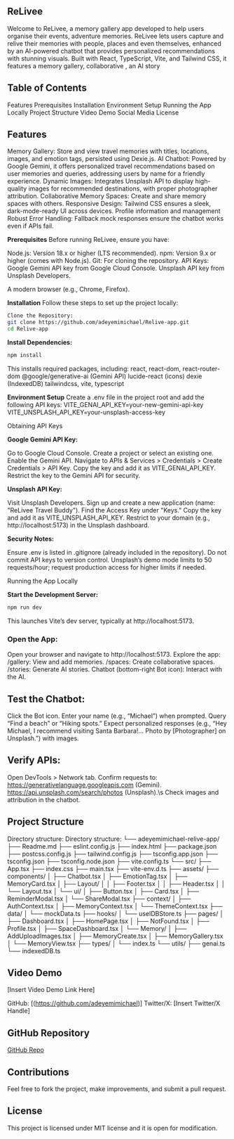 ## **ReLivee**
Welcome to ReLivee, a memory gallery app developed to help users organise their events, adventure memories. ReLivee lets users capture and relive their memories with people, places and even themselves, enhanced by an AI-powered chatbot that provides personalized recommendations with stunning visuals. Built with React, TypeScript, Vite, and Tailwind CSS, it features a memory gallery, collaborative , an AI story 


## **Table of Contents**

Features
Prerequisites
Installation
Environment Setup
Running the App Locally
Project Structure
Video Demo
Social Media
License

## **Features**

Memory Gallery: Store and view travel memories with titles, locations, images, and emotion tags, persisted using Dexie.js.
AI Chatbot: Powered by Google Gemini, it offers personalized travel recommendations based on user memories and queries, addressing users by name for a friendly experience.
Dynamic Images: Integrates Unsplash API to display high-quality images for recommended destinations, with proper photographer attribution.
Collaborative Memory Spaces: Create and share memory spaces with others.
Responsive Design: Tailwind CSS ensures a sleek, dark-mode-ready UI across devices.
Profile information and management
Robust Error Handling: Fallback mock responses ensure the chatbot works even if APIs fail.

**Prerequisites**
Before running ReLivee, ensure you have:

Node.js: Version 18.x or higher (LTS recommended).
npm: Version 9.x or higher (comes with Node.js).
Git: For cloning the repository.
API Keys:
Google Gemini API key from Google Cloud Console.
Unsplash API key from Unsplash Developers.


A modern browser (e.g., Chrome, Firefox).

**Installation**
Follow these steps to set up the project locally:
``` bash 
Clone the Repository:
git clone https://github.com/adeyemimichael/Relive-app.git
cd Relive-app
```

**Install Dependencies:**
```bash
npm install
```

This installs required packages, including:
react, react-dom, react-router-dom
@google/generative-ai (Gemini API)
lucide-react (icons)
dexie (IndexedDB)
tailwindcss, vite, typescript



**Environment Setup**
Create a .env file in the project root and add the following API keys:
VITE_GENAI_API_KEY=your-new-gemini-api-key
VITE_UNSPLASH_API_KEY=your-unsplash-access-key

Obtaining API Keys

**Google Gemini API Key:**

Go to Google Cloud Console.
Create a project or select an existing one.
Enable the Gemini API.
Navigate to APIs & Services > Credentials > Create Credentials > API Key.
Copy the key and add it as VITE_GENAI_API_KEY.
Restrict the key to the Gemini API for security.


**Unsplash API Key:**

Visit Unsplash Developers.
Sign up and create a new application (name: "ReLivee Travel Buddy").
Find the Access Key under "Keys."
Copy the key and add it as VITE_UNSPLASH_API_KEY.
Restrict to your domain (e.g., http://localhost:5173) in the Unsplash dashboard.



**Security Notes:**

Ensure .env is listed in .gitignore (already included in the repository).
Do not commit API keys to version control.
Unsplash’s demo mode limits to 50 requests/hour; request production access for higher limits if needed.

Running the App Locally

**Start the Development Server:**
``` bash
npm run dev
```

This launches Vite’s dev server, typically at http://localhost:5173.

### Open the App:

Open your browser and navigate to http://localhost:5173.
Explore the app:
/gallery: View and add memories.
/spaces: Create collaborative spaces.
/stories: Generate AI stories.
Chatbot (bottom-right Bot icon): Interact with the AI.




## **Test the Chatbot:**

Click the Bot icon.
Enter your name (e.g., “Michael”) when prompted.
Query “Find a beach” or “Hiking spots.”
Expect personalized responses (e.g., “Hey Michael, I recommend visiting Santa Barbara!... Photo by [Photographer] on Unsplash.”) with images.


 ## **Verify APIs:**

Open DevTools > Network tab.
Confirm requests to:
https://generativelanguage.googleapis.com (Gemini).
https://api.unsplash.com/search/photos (Unsplash).\s
Check images and attribution in the chatbot.



   ## **Project Structure**
Directory structure:
Directory structure: └── adeyemimichael-relive-app/ ├── Readme.md ├── eslint.config.js ├── index.html ├── package.json ├── postcss.config.js ├── tailwind.config.js ├── tsconfig.app.json ├── tsconfig.json ├── tsconfig.node.json ├── vite.config.ts └── src/ ├── App.tsx ├── index.css ├── main.tsx ├── vite-env.d.ts ├── assets/ ├── components/ │ ├── Chatbot.tsx │ ├── EmotionTag.tsx │ ├── MemoryCard.tsx │ ├── Layout/ │ │ ├── Footer.tsx │ │ ├── Header.tsx │ │ └── Layout.tsx │ └── ui/ │ ├── Button.tsx │ ├── Card.tsx │ ├── ReminderModal.tsx │ └── ShareModal.tsx ├── context/ │ ├── AuthContext.tsx │ ├── MemoryContext.tsx │ └── ThemeContext.tsx ├── data/ │ └── mockData.ts ├── hooks/ │ └── useIDBStore.ts ├── pages/ │ ├── Dashboard.tsx │ ├── HomePage.tsx │ ├── NotFound.tsx │ ├── Profile.tsx │ ├── SpaceDashboard.tsx │ └── Memory/ │ ├── AddUploadImages.tsx │ ├── MemoryCreate.tsx │ ├── MemoryGallery.tsx │ └── MemoryView.tsx ├── types/ │ └── index.ts └── utils/ ├── genai.ts └── indexedDB.ts


 ## **Video Demo**
[Insert Video Demo Link Here]

GitHub: [(https://github.com/adeyemimichael)]
Twitter/X: [Insert Twitter/X Handle]

## **GitHub Repository**  
[GitHub Repo](https://github.com/adeyemimichael/Relive-app)  

## **Contributions**  

Feel free to fork the project, make improvements, and submit a pull request. 

## **License**  
This project is licensed under MIT license and it is open for modification.
